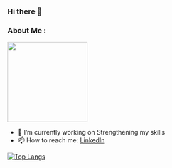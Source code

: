 ### Hi there 👋



### About Me :

<img height="180em" src="https://github-readme-stats.vercel.app/api?username=Joel-Marc&show_icons=true&hide_border=true&&count_private=true&include_all_commits=true&theme=dark" />

<!--
**Joel-Marc/Joel-Marc** is a ✨ _special_ ✨ repository because its `README.md` (this file) appears on your GitHub profile. -->
- 🔭 I’m currently working on Strengthening my skills
- 📫 How to reach me: [LinkedIn](https://www.linkedin.com/in/joel-marceline-a33b3919a/)

[![Top Langs](https://github-readme-stats.vercel.app/api/top-langs/?username=Joel-Marc&layout=compact&theme=dark&hide_border=true&langs_count=10)](https://github.com/anuraghazra/github-readme-stats)

